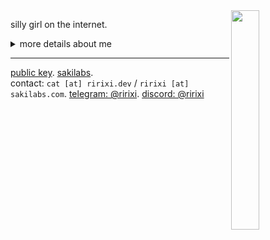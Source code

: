 <img align="right" src=".github/assets/avatar.jpg" width="30%" />

silly girl on the internet.<br/>

<details>
  <summary>more details about me</summary>

## 💼 Experience

### Languages
[![TypeScript Badge](https://img.shields.io/badge/typescript-007ACC?style=flat&logo=typescript&logoColor=white)](https://www.typescriptlang.org/)
[![JavaScript Badge](https://img.shields.io/badge/javascript-F7DF1E?style=flat&logo=javascript&logoColor=black)](https://wikipedia.org/wiki/JavaScript)
[![Go Badge](https://img.shields.io/badge/go-00ADD8?style=flat&logo=go&logoColor=white)](https://go.dev/)
[![Rust Badge](https://img.shields.io/badge/rust-%23000000?style=flat&logo=rust&logoColor=white)](https://www.rust-lang.org/)
[![GraphQL Badge](https://img.shields.io/badge/-graphql-E10098?style=flat&logo=graphql&logoColor=white)](https://graphql.org/)

### Web-stack
[![React.js badge](https://img.shields.io/badge/react.js-20232A?style=flat&logo=react&logoColor=61DAFB)](https://react.dev/)
[![Next.js Badge](https://img.shields.io/badge/next.js-black?style=flat&logo=next.js&logoColor=white)](https://nextjs.org/)
[![Vue.js Badge](https://img.shields.io/badge/vue.js-35495E?style=flat&logo=vue.js&logoColor=4FC08D)](https://vuejs.org/)
[![Nuxt.js Badge](https://img.shields.io/badge/nuxt.js-002E3B?style=flat&logo=nuxt&logoColor=#00DC82)](https://nuxt.com/)
[![HTML Badge](https://img.shields.io/badge/html5-%23E34F26?style=flat&logo=html5&logoColor=white)](https://wikipedia.org/wiki/HTML)
[![CSS Badge](https://img.shields.io/badge/css-%231572B6?style=flat&logo=css&logoColor=white)](https://wikipedia.org/wiki/CSS)
[![SASS Badge](https://img.shields.io/badge/sass-hotpink?style=flat&logo=SASS&logoColor=white)](https://sass-lang.com/)
[![TailwindCSS Badge](https://img.shields.io/badge/tailwind_css-38B2AC?style=flat&logo=tailwind-css&logoColor=white)](https://tailwindcss.com/)

### Backend technologies
[![Node.js Badge](https://img.shields.io/badge/node.js-6DA55F?style=flat&logo=node.js&logoColor=white)](https://nodejs.org/)
[![Deno Badge](https://img.shields.io/badge/deno-000000?style=flat&logo=deno&logoColor=white)](https://deno.com/)
[![Bun Badge](https://img.shields.io/badge/bun-%23000000?style=flat&logo=bun&logoColor=white)](https://bun.sh/)
[![Docker Badge](https://img.shields.io/badge/docker-%230db7ed?style=flat&logo=docker&logoColor=white)](https://www.docker.com/)
[![Tauri Badge](https://img.shields.io/badge/tauri-%2324C8DB?style=flat&logo=tauri&logoColor=%23FFFFFF)](https://tauri.app/)
[![Nginx Badge](https://img.shields.io/badge/nginx-%23009639?style=flat&logo=nginx&logoColor=white)](https://www.nginx.com/)
[![Apache Badge](https://img.shields.io/badge/apache-%23D42029?style=flat&logo=apache&logoColor=white)](https://httpd.apache.org/)
[![Turbo Badge](https://img.shields.io/badge/turbo%20repo%2Fpack-EF4444?style=flat&logo=turborepo&logoColor=white)](https://turbo.build/)
[![PNPM Badge](https://img.shields.io/badge/pnpm-F69220?style=flat&logo=pnpm&logoColor=white)](https://pnpm.io/)

### Databases
[![MySQL Badge](https://img.shields.io/badge/mysql-%2300f?style=flat&logo=mysql&logoColor=white)](https://www.mysql.com/)
[![MariaDB Badge](https://img.shields.io/badge/mariadb-003545?style=flat&logo=mariadb&logoColor=white)](https://mariadb.org/)
[![PlanetScale Badge](https://img.shields.io/badge/planetscale-%23000000?style=flat&logo=planetscale&logoColor=white)](https://planetscale.com/)
[![PostgreSQL Badge](https://img.shields.io/badge/postgresql-%23316192?style=flat&logo=postgresql&logoColor=white)](https://www.postgresql.org/)
[![MongoDB Badge](https://img.shields.io/badge/mongodb-%234ea94b?style=flat&logo=mongodb&logoColor=white)](https://www.mongodb.com/)
[![Redis Badge](https://img.shields.io/badge/redis-%23DD0031?style=flat&logo=redis&logoColor=white)](https://redis.io/)

### General
[![Git Badge](https://img.shields.io/badge/git-%23F05033?style=flat&logo=git&logoColor=white)](https://git-scm.com/)
[![GitHub Badge](https://img.shields.io/badge/github-%23121011?style=flat&logo=github&logoColor=white)](https://github.com/)
[![GitHub Actions Badge](https://img.shields.io/badge/github%20actions-%232671E5?style=flat&logo=githubactions&logoColor=white)](https://github.com/features/actions)
[![GitLab Badge](https://img.shields.io/badge/gitlab-%23181717?style=flat&logo=gitlab&logoColor=white)](https://about.gitlab.com/)
[![Google Cloud Badge](https://img.shields.io/badge/google%20cloud-%234285F4?style=flat&logo=google-cloud&logoColor=white)](https://cloud.google.com/)
[![Cloudflare Badge](https://img.shields.io/badge/cloudflare-F38020?style=flat&logo=cloudflare&logoColor=white)](https://www.cloudflare.com/)
[![Cloudflare Workers Badge](https://img.shields.io/badge/cloudflare%20workers-F38020.svg?style=flat&logo=cloudflareworkers&logoColor=white)](https://workers.cloudflare.com/)
[![Grafana Badge](https://img.shields.io/badge/grafana-F46800?style=flat&logo=grafana&logoColor=white)](https://grafana.com/)
[![Linux Badge](https://img.shields.io/badge/linux-FCC624?style=flat&logo=linux&logoColor=black)](https://wikipedia.org/wiki/Linux)
[![Windows Server Badge](https://img.shields.io/badge/windows%20server-0078D6?style=flat&logo=windows&logoColor=white)](https://www.microsoft.com/en-us/windows-server)

#### Learning
[![AWS Badge](https://img.shields.io/badge/aws-%23FF9900?style=flat&logo=amazonwebservices&logoColor=white)](https://aws.amazon.com/)
[![RabbitMQ Badge](https://img.shields.io/badge/rabbitmq-FF6600?style=flat&logo=rabbitmq&logoColor=white)](https://www.rabbitmq.com/)
[![Swift Badge](https://img.shields.io/badge/swift-F54A2A?style=flat&logo=swift&logoColor=white)](https://developer.apple.com/swift/)
</details>

------
[public key](https://github.com/rxri.gpg). [sakilabs](https://github.com/sakilabs).<br/>
contact: `cat [at] ririxi.dev` / `ririxi [at] sakilabs.com`. [telegram: @ririxi](https://t.me/ririxi). [discord: @ririxi](https://discord.com/users/192490421308489731)
